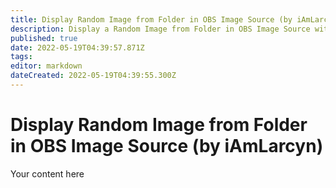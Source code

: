 ```yaml
---
title: Display Random Image from Folder in OBS Image Source (by iAmLarcyn)
description: Display a Random Image from Folder in OBS Image Source with Streamer.bot.
published: true
date: 2022-05-19T04:39:57.871Z
tags: 
editor: markdown
dateCreated: 2022-05-19T04:39:55.300Z
---
```


# Display Random Image from Folder in OBS Image Source (by iAmLarcyn)
Your content here